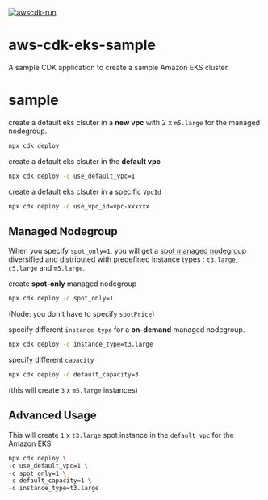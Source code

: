 [![awscdk-run](https://img.shields.io/badge/Deploy%20with-AWSCDK.RUN-blue)](https://awscdk.run)
# aws-cdk-eks-sample

A sample CDK application to create a sample Amazon EKS cluster.

# sample

create a default eks clsuter in a **new vpc** with 2 x `m5.large` for the managed nodegroup.
```sh
npx cdk deploy
```

create a default eks clsuter in the **default vpc**

```sh
npx cdk deploy -c use_default_vpc=1
```

create a default eks clsuter in a specific `VpcId`
```sh
npx cdk deploy -c use_vpc_id=vpc-xxxxxx
```

## Managed Nodegroup

When you specify `spot_only=1`, you will get a [spot managed nodegroup](https://aws.amazon.com/tw/blogs/containers/amazon-eks-now-supports-provisioning-and-managing-ec2-spot-instances-in-managed-node-groups/) diversified and distributed with predefined instance types : `t3.large`, `c5.large` and `m5.large`.

create **spot-only** managed nodegroup
```sh
npx cdk deploy -c spot_only=1
```
(Node: you don't have to specify `spotPrice`)

specify different `instance type` for a **on-demand** managed nodegroup.
```sh
npx cdk deploy -c instance_type=t3.large
```

specify different `capacity`
```sh
npx cdk deploy -c default_capacity=3
```
(this will create `3` x `m5.large` instances)

## Advanced Usage

This will create `1` x `t3.large` spot instance in the `default vpc` for the Amazon EKS
```sh
npx cdk deploy \
-c use_default_vpc=1 \
-c spot_only=1 \
-c default_capacity=1 \
-c instance_type=t3.large
```
